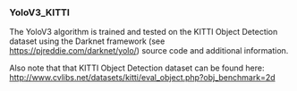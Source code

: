 ### YoloV3_KITTI


The YoloV3 algorithm is trained and tested on the KITTI Object Detection dataset using the Darknet framework (see https://pjreddie.com/darknet/yolo/) source code and additional information.

Also note that that KITTI Object Detection dataset can be found here: http://www.cvlibs.net/datasets/kitti/eval_object.php?obj_benchmark=2d
